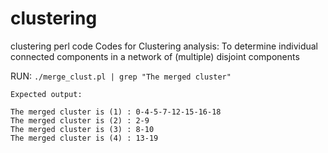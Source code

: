 # clustering
clustering perl code
Codes for Clustering analysis: To determine individual connected components in a network of (multiple) disjoint components

RUN:   `./merge_clust.pl | grep "The merged cluster"`

``Expected output:``
```
The merged cluster is (1) : 0-4-5-7-12-15-16-18
The merged cluster is (2) : 2-9
The merged cluster is (3) : 8-10
The merged cluster is (4) : 13-19
```
